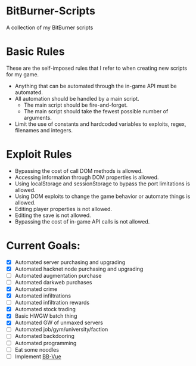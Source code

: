 # BitBurner-Scripts
A collection of my BitBurner scripts

# Basic Rules
These are the self-imposed rules that I refer to when creating new scripts for my game.

* Anything that can be automated through the in-game API must be automated.
* All automation should be handled by a main script.
   * The main script should be fire-and-forget.
   * The main script should take the fewest possible number of arguments.
* Limit the use of constants and hardcoded variables to exploits, regex, filenames and integers.


# Exploit Rules

* Bypassing the cost of call DOM methods is allowed.
* Accessing information through DOM properties is allowed.
* Using localStorage and sessionStorage to bypass the port limitations is allowed.
* Using DOM exploits to change the game behavior or automate things is allowed.
* Editing player properties is not allowed.
* Editing the save is not allowed.
* Bypassing the cost of in-game API calls is not allowed.


# Current Goals:
- [x] Automated server purchasing and upgrading
- [x] Automated hacknet node purchasing and upgrading
- [ ] Automated augmentation purchase
- [ ] Automated darkweb purchases
- [x] Automated crime
- [x] Automated infiltrations
- [ ] Automated infiltration rewards
- [x] Automated stock trading
- [x] Basic HWGW batch thing
- [x] Automated GW of unmaxed servers
- [ ] Automated job/gym/university/faction
- [ ] Automated backdooring
- [ ] Automated programming
- [ ] Eat some noodles
- [ ] Implement [BB-Vue](https://github.com/smolgumball/bb-vue)
